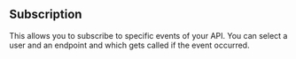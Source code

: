 
## Subscription

This allows you to subscribe to specific events of your API. You can select a
user and an endpoint and which gets called if the event occurred.

